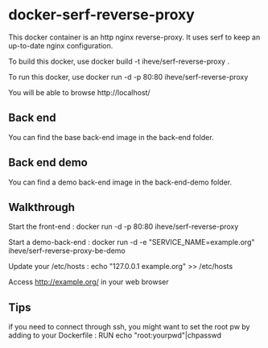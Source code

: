 # docker-serf-reverse-proxy

This docker container is an http nginx reverse-proxy.
It uses serf to keep an up-to-date nginx configuration.

To build this docker, use
docker build -t iheve/serf-reverse-proxy .

To run this docker, use
docker run -d -p 80:80 iheve/serf-reverse-proxy

You will be able to browse http://localhost/

## Back end
You can find the base back-end image in the back-end folder.

## Back end demo
You can find a demo back-end image in the back-end-demo folder.

## Walkthrough
Start the front-end :
docker run -d -p 80:80 iheve/serf-reverse-proxy

Start a demo-back-end :
docker run -d -e "SERVICE_NAME=example.org"  iheve/serf-reverse-proxy-be-demo

Update your /etc/hosts :
echo "127.0.0.1 example.org" >> /etc/hosts

Access http://example.org/ in your web browser

## Tips
if you need to connect through ssh, you might want to set the root pw by adding
to your Dockerfile :
RUN echo "root:yourpwd"|chpasswd
